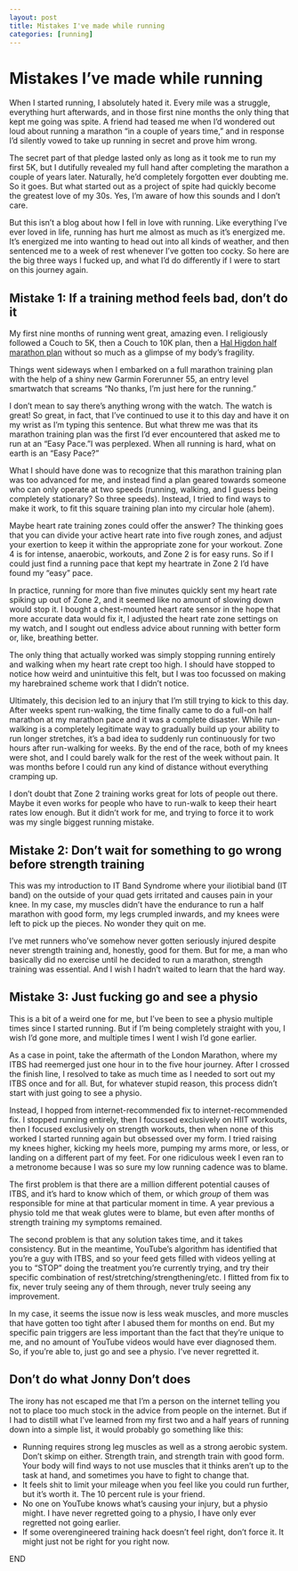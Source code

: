 ```yaml
---
layout: post
title: Mistakes I've made while running
categories: [running]
---
```


# Mistakes I’ve made while running

When I started running, I absolutely hated it. Every mile was a struggle, everything hurt afterwards, and in those first nine months the only thing that kept me going was spite. A friend had teased me when I’d wondered out loud about running a marathon “in a couple of years time,” and in response I’d silently vowed to take up running in secret and prove him wrong.

The secret part of that pledge lasted only as long as it took me to run my first 5K, but I dutifully revealed my full hand after completing the marathon a couple of years later. Naturally, he’d completely forgotten ever doubting me. So it goes. But what started out as a project of spite had quickly become the greatest love of my 30s. Yes, I’m aware of how this sounds and I don’t care.

But this isn’t a blog about how I fell in love with running. Like everything I’ve ever loved in life, running has hurt me almost as much as it’s energized me. It’s energized me into wanting to head out into all kinds of weather, and then sentenced me to a week of rest whenever I’ve gotten too cocky. So here are the big three ways I fucked up, and what I’d do differently if I were to start on this journey again.

## Mistake 1: If a training method feels bad, don’t do it

My first nine months of running went great, amazing even. I religiously followed a Couch to 5K, then a Couch to 10K plan, then a [Hal Higdon half marathon plan](https://www.halhigdon.com/training-programs/half-marathon-training/novice-1-half-marathon/) without so much as a glimpse of my body’s fragility.

Things went sideways when I embarked on a full marathon training plan with the help of a shiny new Garmin Forerunner 55, an entry level smartwatch that screams “No thanks, I’m just here for the running.” 

I don’t mean to say there’s anything wrong with the watch. The watch is great\! So great, in fact, that I’ve continued to use it to this day and have it on my wrist as I’m typing this sentence. But what threw me was that its marathon training plan was the first I’d ever encountered that asked me to run at an “Easy Pace.”I was perplexed. When all running is hard, what on earth is an “Easy Pace?”

What I should have done was to recognize that this marathon training plan was too advanced for me, and instead find a plan geared towards someone who can only operate at two speeds (running, walking, and I guess being completely stationary? So three speeds). Instead, I tried to find ways to make it work, to fit this square training plan into my circular hole (ahem). 

Maybe heart rate training zones could offer the answer? The thinking goes that you can divide your active heart rate into five rough zones, and adjust your exertion to keep it within the appropriate zone for your workout. Zone 4 is for intense, anaerobic, workouts, and Zone 2 is for easy runs. So if I could just find a running pace that kept my heartrate in Zone 2 I’d have found my “easy” pace.

In practice, running for more than five minutes quickly sent my heart rate spiking up out of Zone 2, and it seemed like no amount of slowing down would stop it. I bought a chest-mounted heart rate sensor in the hope that more accurate data would fix it, I adjusted the heart rate zone settings on my watch, and I sought out endless advice about running with better form or, like, breathing better. 

The only thing that actually worked was simply stopping running entirely and walking when my heart rate crept too high. I should have stopped to notice how weird and unintuitive this felt, but I was too focussed on making my harebrained scheme work that I didn’t notice.

Ultimately, this decision led to an injury that I’m still trying to kick to this day. After weeks spent run-walking, the time finally came to do a full-on half marathon at my marathon pace and it was a complete disaster. While run-walking is a completely legitimate way to gradually build up your ability to run longer stretches, it’s a bad idea to suddenly run continuously for two hours after run-walking for weeks. By the end of the race, both of my knees were shot, and I could barely walk for the rest of the week without pain. It was months before I could run any kind of distance without everything cramping up. 

I don’t doubt that Zone 2 training works great for lots of people out there. Maybe it even works for people who have to run-walk to keep their heart rates low enough. But it didn’t work for me, and trying to force it to work was my single biggest running mistake.

## Mistake 2: Don’t wait for something to go wrong before strength training

This was my introduction to IT Band Syndrome where your iliotibial band (IT band) on the outside of your quad gets irritated and causes pain in your knee. In my case, my muscles didn’t have the endurance to run a half marathon with good form, my legs crumpled inwards, and my knees were left to pick up the pieces. No wonder they quit on me.

I’ve met runners who’ve somehow never gotten seriously injured despite never strength training and, honestly, good for them. But for me, a man who basically did no exercise until he decided to run a marathon, strength training was essential. And I wish I hadn’t waited to learn that the hard way. 

## Mistake 3: Just fucking go and see a physio

This is a bit of a weird one for me, but I’ve been to see a physio multiple times since I started running. But if I’m being completely straight with you, I wish I’d gone more, and multiple times I went I wish I’d gone earlier.

As a case in point, take the aftermath of the London Marathon, where my ITBS had reemerged just one hour in to the five hour journey. After I crossed the finish line, I resolved to take as much time as I needed to sort out my ITBS once and for all. But, for whatever stupid reason, this process didn’t start with just going to see a physio. 

Instead, I hopped from internet-recommended fix to internet-recommended fix. I stopped running entirely, then I focussed exclusively on HIIT workouts, then I focused exclusively on strength workouts, then when none of this worked I started running again but obsessed over my form. I tried raising my knees higher, kicking my heels more, pumping my arms more, or less, or landing on a different part of my feet. For one ridiculous week I even ran to a metronome because I was so sure my low running cadence was to blame.

The first problem is that there are a million different potential causes of ITBS, and it’s hard to know which of them, or which *group* of them was responsible for mine at that particular moment in time. A year previous a physio told me that weak glutes were to blame, but even after months of strength training my symptoms remained.

The second problem is that any solution takes time, and it takes consistency. But in the meantime, YouTube’s algorithm has identified that you’re a guy with ITBS, and so your feed gets filled with videos yelling at you to “STOP” doing the treatment you’re currently trying, and try their specific combination of rest/stretching/strengthening/etc. I flitted from fix to fix, never truly seeing any of them through, never truly seeing any improvement. 

In my case, it seems the issue now is less weak muscles, and more muscles that have gotten too tight after I abused them for months on end. But my specific pain triggers are less important than the fact that they’re unique to me, and no amount of YouTube videos would have ever diagnosed them. So, if you’re able to, just go and see a physio. I’ve never regretted it.

## Don’t do what Jonny Don’t does

The irony has not escaped me that I’m a person on the internet telling you not to place too much stock in the advice from people on the internet. But if I had to distill what I’ve learned from my first two and a half years of running down into a simple list, it would probably go something like this: 

* Running requires strong leg muscles as well as a strong aerobic system. Don’t skimp on either. Strength train, and strength train with good form. Your body will find ways to not use muscles that it thinks aren’t up to the task at hand, and sometimes you have to fight to change that.  
* It feels shit to limit your mileage when you feel like you could run further, but it’s worth it. The 10 percent rule is your friend.   
* No one on YouTube knows what’s causing your injury, but a physio might. I have never regretted going to a physio, I have only ever regretted not going earlier.  
* If some overengineered training hack doesn’t feel right, don’t force it. It might just not be right for you right now. 

END  
